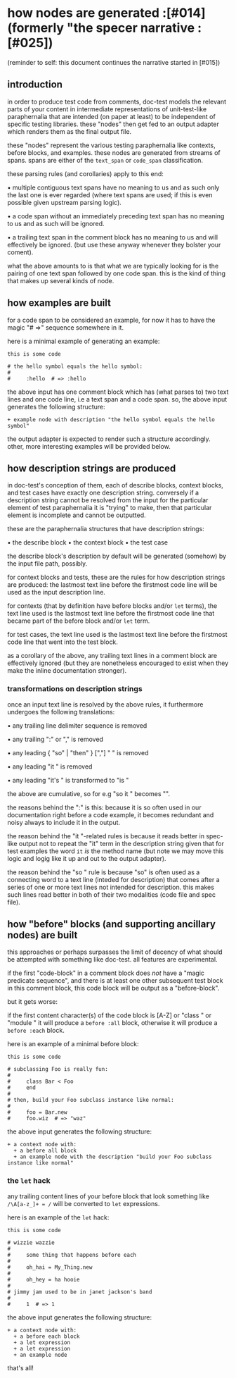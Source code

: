 # how nodes are generated :[#014]  (formerly "the specer narrative :[#025])


(reminder to self: this document continues the narrative started in [#015])


## introduction


in order to produce test code from comments, doc-test models the
relevant parts of your content in intermediate representations of
unit-test-like paraphernalia that are intended (on paper at least) to be
independent of specific testing libraries. these "nodes" then get fed to
an output adapter which renders them as the final output file.

these "nodes" represent the various testing paraphernalia like contexts,
before blocks, and examples. these nodes are generated from streams of
spans. spans are either of the `text_span` or `code_span` classification.

these parsing rules (and corollaries) apply to this end:

• multiple contiguous text spans have no meaning to us and as such only
  the last one is ever regarded (where text spans are used; if this is
  even possible given upstream parsing logic).

• a code span without an immediately preceding text span has no meaning
  to us and as such will be ignored.

• a trailing text span in the comment block has no meaning to us and
  will effectively be ignored. (but use these anyway whenever they
  bolster your coment).

what the above amounts to is that what we are typically looking for is
the pairing of one text span followed by one code span. this is the kind
of thing that makes up several kinds of node.




## how examples are built

for a code span to be considered an example, for now it has to have the
magic "# =>" sequence somewhere in it.

here is a minimal example of generating an example:

    this is some code

    # the hello symbol equals the hello symbol:
    #
    #     :hello  # => :hello


the above input has one comment block which has (what parses to) two text
lines and one code line, i.e a text span and a code span.
so, the above input generates the following structure:

    + example node with description "the hello symbol equals the hello symbol"

the output adapter is expected to render such a structure accordingly.
other, more interesting examples will be provided below.




## how description strings are produced

in doc-test's conception of them, each of describe blocks, context
blocks, and test cases have exactly one description string. conversely
if a description string cannot be resolved from the input for the
particular element of test paraphernalia it is "trying" to make, then
that particular element is incomplete and cannot be outputted.

these are the paraphernalia structures that have description strings:

  • the describe block
  • the context block
  • the test case

the describe block's description by default will be generated (somehow) by
the input file path, possibly.

for context blocks and tests, these are the rules for how description
strings are produced: the lastmost text line before the firstmost code
line will be used as the input description line.

for contexts (that by definition have before blocks and/or `let` terms),
the text line used is the lastmost text line before the firstmost code
line that became part of the before block and/or `let` term.

for test cases, the text line used is the lastmost text line before the
firstmost code line that went into the test block.

as a corollary of the above, any trailing text lines in a comment block
are effectively ignored (but they are nonetheless encouraged to exist
when they make the inline documentation stronger).


### transformations on description strings

once an input text line is resolved by the above rules, it furthermore
undergoes the following translations:

  • any trailing line delimiter sequence is removed

  • any trailing ":" or "," is removed

  • any leading { "so" | "then" } [","] " " is removed

  • any leading "it " is removed

  • any leading "it's " is transformed to "is "

the above are cumulative, so for e.g "so it " becomes "".

the reasons behind the ":" is this: because it is so often used in our
documentation right before a code example, it becomes redundant and
noisy always to include it in the output.

the reason behind the "it "-related rules is because it reads better in
spec-like output not to repeat the "it" term in the description string
given that for test examples the word `it` *is* the method name (but note
we may move this logic and logig like it up and out to the output adapter).

the reason behind the "so " rule is because "so" is often used as a
connecting word to a text line (inteded for description) that comes
after a series of one or more text lines not intended for description.
this makes such lines read better in both of their two modalities (code
file and spec file).




## how "before" blocks (and supporting ancillary nodes) are built

this approaches or perhaps surpasses the limit of decency of what
should be attempted with something like doc-test. all features are
experimental.

if the first "code-block" in a comment block does *not* have a
"magic predicate sequence", and there is at least one other subsequent
test block in this comment block, this code block will be output as a
"before-block".

but it gets worse:

if the first content character(s) of the code block is [A-Z] or "class "
or "module " it will produce a `before :all` block, otherwise it will
produce a `before :each` block.


here is an example of a minimal before block:

    this is some code

    # subclassing Foo is really fun:
    #
    #     class Bar < Foo
    #     end
    #
    # then, build your Foo subclass instance like normal:
    #
    #     foo = Bar.new
    #     foo.wiz  # => "waz"


the above input generates the following structure:

    + a context node with:
      + a before all block
      + an example node with the description "build your Foo subclass instance like normal"



### the `let` hack

any trailing content lines of your before block that look something
like `/\A[a-z_]+ = /` will be converted to `let` expressions.

here is an example of the `let` hack:

    this is some code

    # wizzie wazzie
    #
    #     some thing that happens before each
    #
    #     oh_hai = My_Thing.new
    #
    #     oh_hey = ha hooie
    #
    # jimmy jam used to be in janet jackson's band
    #
    #     1  # => 1

the above input generates the following structure:

    + a context node with:
      + a before each block
      + a let expression
      + a let expression
      + an example node

that's all!
